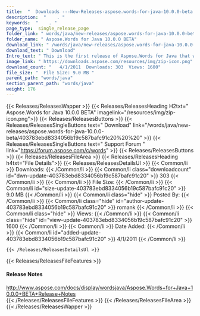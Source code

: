 ```yaml
---
title:  "  Downloads ---New-Releases-aspose.words-for-java-10.0.0-beta . " 
description:  "    . " 
keywords:  "    . " 
page_type:  single_release_page
folder_link: " words/java/new-releases/aspose.words-for-java-10.0.0-beta/"
folder_name: " Aspose.Words for Java 10.0.0 BETA"
download_link: " /words/java/new-releases/aspose.words-for-java-10.0.0-beta/403783ebd8334056b19c587bafc91c20"
download_text: " Download"
Intro_text: " This is the first release of Aspose.Words for Java that we have automatically po..."
image_link: " https://downloads.aspose.com/resources/img/zip-icon.png"
download_count: "   4/1/2011  Downloads: 303  Views: 1600"
file_size: "  File Size: 9.0 MB "
parent_path: "words/java"
section_parent_path: "words/java"
weight: 176 
---
```


{{< Releases/ReleasesWapper >}}
  {{< Releases/ReleasesHeading H2txt=" Aspose.Words for Java 10.0.0 BETA" imagelink="/resources/img/zip-icon.png">}}
  {{< Releases/ReleasesButtons >}}
    {{< Releases/ReleasesSingleButtons text=" Download" link="/words/java/new-releases/aspose.words-for-java-10.0.0-beta/403783ebd8334056b19c587bafc91c20%20%20" >}}
    {{< Releases/ReleasesSingleButtons text=" Support Forum " link="https://forum.aspose.com/c/words" >}}
  {{< Releases/ReleasesButtons >}}
  {{< Releases/ReleasesFileArea >}}
    {{< Releases/ReleasesHeading h4txt="File Details">}}
    {{< Releases/ReleasesDetailsUl >}}
            {{< Common/li  >}} Downloads: {{< /Common/li >}} 
      {{< Common/li class="downloadcount" id="dwn-update-403783ebd8334056b19c587bafc91c20" >}} 303 {{< /Common/li >}} 
      {{< Common/li  >}} File Size: {{< /Common/li >}} 
      {{< Common/li id="size-update-403783ebd8334056b19c587bafc91c20" >}} 9.0 MB {{< /Common/li >}} 
      {{< Common/li  class="hide" >}} Posted By: {{< /Common/li >}} 
      {{< Common/li class="hide" id="author-update-403783ebd8334056b19c587bafc91c20" >}} romank {{< /Common/li >}} 
      {{< Common/li class="hide"  >}} Views: {{< /Common/li >}} 
      {{< Common/li class="hide" id="view-update-403783ebd8334056b19c587bafc91c20" >}} 1600 {{< /Common/li >}} 
      {{< Common/li  >}} Date Added: {{< /Common/li >}} 
      {{< Common/li id="added-update-403783ebd8334056b19c587bafc91c20" >}} 4/1/2011 {{< /Common/li >}} 

    {{< /Releases/ReleasesDetailsUl >}}

  {{< Releases/ReleasesFileFeatures >}}
      <h4>Release Notes</h4><div><a href="http://www.aspose.com/docs/display/wordsjava/Aspose.Words+for+Java+10.0.0+BETA+Release+Notes">http://www.aspose.com/docs/display/wordsjava/Aspose.Words+for+Java+10.0.0+BETA+Release+Notes</a></div>
  {{< /Releases/ReleasesFileFeatures >}}
 {{< /Releases/ReleasesFileArea >}}
{{< /Releases/ReleasesWapper >}}



